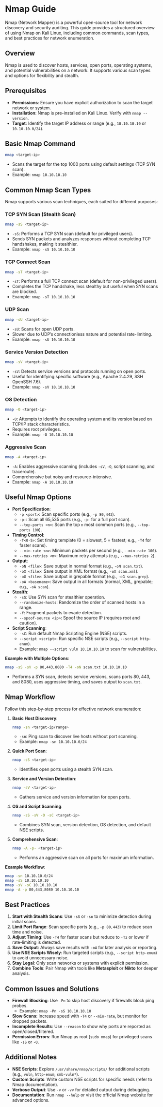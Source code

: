 # Nmap Guide

Nmap (Network Mapper) is a powerful open-source tool for network discovery and security auditing. This guide provides a structured overview of using Nmap on Kali Linux, including common commands, scan types, and best practices for network enumeration.

## Overview

Nmap is used to discover hosts, services, open ports, operating systems, and potential vulnerabilities on a network. It supports various scan types and options for flexibility and stealth.

## Prerequisites

- **Permissions**: Ensure you have explicit authorization to scan the target network or system.
- **Installation**: Nmap is pre-installed on Kali Linux. Verify with `nmap --version`.
- **Target**: Identify the target IP address or range (e.g., `10.10.10.10` or `10.10.10.0/24`).

## Basic Nmap Command

```bash
nmap <target-ip>
```

- Scans the target for the top 1000 ports using default settings (TCP SYN scan).
- Example: `nmap 10.10.10.10`

## Common Nmap Scan Types

Nmap supports various scan techniques, each suited for different purposes:

### TCP SYN Scan (Stealth Scan)

```bash
nmap -sS <target-ip>
```

- `-sS`: Performs a TCP SYN scan (default for privileged users).
- Sends SYN packets and analyzes responses without completing TCP handshakes, making it stealthier.
- Example: `nmap -sS 10.10.10.10`

### TCP Connect Scan

```bash
nmap -sT <target-ip>
```

- `-sT`: Performs a full TCP connect scan (default for non-privileged users).
- Completes the TCP handshake, less stealthy but useful when SYN scans are blocked.
- Example: `nmap -sT 10.10.10.10`

### UDP Scan

```bash
nmap -sU <target-ip>
```

- `-sU`: Scans for open UDP ports.
- Slower due to UDP’s connectionless nature and potential rate-limiting.
- Example: `nmap -sU 10.10.10.10`

### Service Version Detection

```bash
nmap -sV <target-ip>
```

- `-sV`: Detects service versions and protocols running on open ports.
- Useful for identifying specific software (e.g., Apache 2.4.29, SSH OpenSSH 7.6).
- Example: `nmap -sV 10.10.10.10`

### OS Detection

```bash
nmap -O <target-ip>
```

- `-O`: Attempts to identify the operating system and its version based on TCP/IP stack characteristics.
- Requires root privileges.
- Example: `nmap -O 10.10.10.10`

### Aggressive Scan

```bash
nmap -A <target-ip>
```

- `-A`: Enables aggressive scanning (includes `-sV`, `-O`, script scanning, and traceroute).
- Comprehensive but noisy and resource-intensive.
- Example: `nmap -A 10.10.10.10`

## Useful Nmap Options

- **Port Specification**:
  - `-p <port>`: Scan specific ports (e.g., `-p 80,443`).
  - `-p-`: Scan all 65,535 ports (e.g., `-p-` for a full port scan).
  - `--top-ports <n>`: Scan the top `n` most common ports (e.g., `--top-ports 100`).
- **Timing Control**:
  - `-T<0-5>`: Set timing template (0 = slowest, 5 = fastest; e.g., `-T4` for faster scans).
  - `--min-rate <n>`: Minimum packets per second (e.g., `--min-rate 100`).
  - `--max-retries <n>`: Maximum retry attempts (e.g., `--max-retries 2`).
- **Output**:
  - `-oN <file>`: Save output in normal format (e.g., `-oN scan.txt`).
  - `-oX <file>`: Save output in XML format (e.g., `-oX scan.xml`).
  - `-oG <file>`: Save output in grepable format (e.g., `-oG scan.grep`).
  - `-oA <basename>`: Save output in all formats (normal, XML, grepable; e.g., `-oA scan`).
- **Stealth**:
  - `-sS`: Use SYN scan for stealthier operation.
  - `--randomize-hosts`: Randomize the order of scanned hosts in a range.
  - `-f`: Fragment packets to evade detection.
  - `--spoof-source <ip>`: Spoof the source IP (requires root and caution).
- **Script Scanning**:
  - `-sC`: Run default Nmap Scripting Engine (NSE) scripts.
  - `--script <script>`: Run specific NSE scripts (e.g., `--script http-enum`).
  - Example: `nmap --script vuln 10.10.10.10` to scan for vulnerabilities.

**Example with Multiple Options**:

```bash
nmap -sS -sV -p 80,443,8080 -T4 -oN scan.txt 10.10.10.10
```

- Performs a SYN scan, detects service versions, scans ports 80, 443, and 8080, uses aggressive timing, and saves output to `scan.txt`.

## Nmap Workflow

Follow this step-by-step process for effective network enumeration:

1. **Basic Host Discovery**:

   ```bash
   nmap -sn <target-ip/range>
   ```

   - `-sn`: Ping scan to discover live hosts without port scanning.
   - Example: `nmap -sn 10.10.10.0/24`

2. **Quick Port Scan**:

   ```bash
   nmap -sS <target-ip>
   ```

   - Identifies open ports using a stealth SYN scan.

3. **Service and Version Detection**:

   ```bash
   nmap -sV <target-ip>
   ```

   - Gathers service and version information for open ports.

4. **OS and Script Scanning**:

   ```bash
   nmap -sS -sV -O -sC <target-ip>
   ```

   - Combines SYN scan, version detection, OS detection, and default NSE scripts.

5. **Comprehensive Scan**:

   ```bash
   nmap -A -p- <target-ip>
   ```

   - Performs an aggressive scan on all ports for maximum information.

**Example Workflow**:

```bash
nmap -sn 10.10.10.0/24
nmap -sS 10.10.10.10
nmap -sV -sC 10.10.10.10
nmap -A -p 80,443,8080 10.10.10.10
```

## Best Practices

1. **Start with Stealth Scans**: Use `-sS` or `-sn` to minimize detection during initial scans.
2. **Limit Port Range**: Scan specific ports (e.g., `-p 80,443`) to reduce scan time and noise.
3. **Adjust Timing**: Use `-T4` for faster scans but reduce to `-T2` or lower if rate-limiting is detected.
4. **Save Output**: Always save results with `-oA` for later analysis or reporting.
5. **Use NSE Scripts Wisely**: Run targeted scripts (e.g., `--script http-enum`) to avoid unnecessary noise.
6. **Stay Legal**: Only scan networks or systems with explicit permission.
7. **Combine Tools**: Pair Nmap with tools like **Metasploit** or **Nikto** for deeper analysis.

## Common Issues and Solutions

- **Firewall Blocking**: Use `-Pn` to skip host discovery if firewalls block ping probes.
  - Example: `nmap -Pn -sS 10.10.10.10`
- **Slow Scans**: Increase speed with `-T4` or `--min-rate`, but monitor for dropped packets.
- **Incomplete Results**: Use `--reason` to show why ports are reported as open/closed/filtered.
- **Permission Errors**: Run Nmap as root (`sudo nmap`) for privileged scans like `-sS` or `-O`.

## Additional Notes

- **NSE Scripts**: Explore `/usr/share/nmap/scripts/` for additional scripts (e.g., `vuln`, `http-enum`, `smb-vuln*`).
- **Custom Scripts**: Write custom NSE scripts for specific needs (refer to Nmap documentation).
- **Verbose Output**: Use `-v` or `-vv` for detailed output during debugging.
- **Documentation**: Run `nmap --help` or visit the official Nmap website for advanced options.